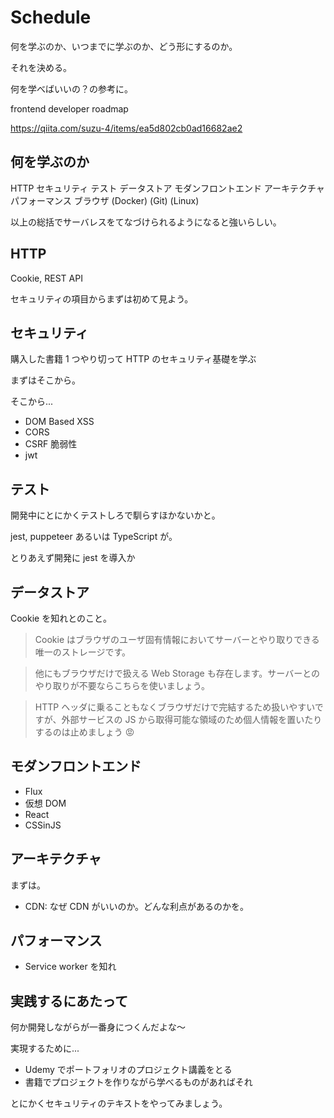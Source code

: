 # Schedule

何を学ぶのか、いつまでに学ぶのか、どう形にするのか。

それを決める。

何を学べばいいの？の参考に。

frontend developer roadmap

https://qiita.com/suzu-4/items/ea5d802cb0ad16682ae2

## 何を学ぶのか

HTTP
セキュリティ
テスト
データストア
モダンフロントエンド
アーキテクチャ
パフォーマンス
ブラウザ
(Docker)
(Git)
(Linux)

以上の総括でサーバレスをてなづけられるようになると強いらしい。

## HTTP

Cookie, REST API

セキュリティの項目からまずは初めて見よう。

## セキュリティ

購入した書籍 1 つやり切って HTTP のセキュリティ基礎を学ぶ

まずはそこから。

そこから...

-   DOM Based XSS
-   CORS
-   CSRF 脆弱性
-   jwt

## テスト

開発中にとにかくテストしろで馴らすほかないかと。

jest, puppeteer あるいは TypeScript が。

とりあえず開発に jest を導入か

## データストア

Cookie を知れとのこと。

> Cookie はブラウザのユーザ固有情報においてサーバーとやり取りできる唯一のストレージです。

> 他にもブラウザだけで扱える Web Storage も存在します。サーバーとのやり取りが不要ならこちらを使いましょう。

> HTTP ヘッダに乗ることもなくブラウザだけで完結するため扱いやすいですが、外部サービスの JS から取得可能な領域のため個人情報を置いたりするのは止めましょう 😡

## モダンフロントエンド

-   Flux
-   仮想 DOM
-   React
-   CSSinJS

## アーキテクチャ

まずは。

-   CDN: なぜ CDN がいいのか。どんな利点があるのかを。

## パフォーマンス

-   Service worker を知れ

## 実践するにあたって

何か開発しながらが一番身につくんだよな～

実現するために...

-   Udemy でポートフォリオのプロジェクト講義をとる
-   書籍でプロジェクトを作りながら学べるものがあればそれ

とにかくセキュリティのテキストをやってみましょう。
